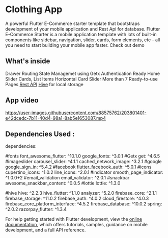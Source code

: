 # Clothing App

A powerful Flutter E-Commerce starter template that bootstraps development of your mobile application and Rest Api for database. Flutter E-Commerce Starter is a mobile application template with lots of built-in components like sidebar, navigation, slider, cards, form elements, etc - all you need to start building your mobile app faster. Check out demo

## What's inside

Drawer
Routing
State Managemet using Getx
Authentication Ready
Home Slider
Cards, List Items
Horizontal Card Slider
More than 7 Ready-to-use Pages
[Rest API](https://fakestoreapi.com/)
[Hive](https://docs.hivedb.dev/#/) for local storage

## App video

https://user-images.githubusercontent.com/88575762/203801401-e42dcedc-7b11-40d4-98a1-8ab5e1653087.mp4

## Dependencies Used : 

dependencies:


  #fonts
  font_awesome_flutter: ^10.1.0
  google_fonts: ^3.0.1
  #Getx
  get: ^4.6.5
  #imageslider
  carousel_slider: ^4.1.1
  cached_network_image: ^3.2.1
  #google
  google_sign_in: ^5.4.2
  #facebook
  flutter_facebook_auth: ^5.0.1
  #icons
  cupertino_icons: ^1.0.2
  line_icons: ^2.0.1
  #indicator
  smooth_page_indicator: ^1.0.0+2
  #email_validation
  email_validator: ^2.0.1
  #snackbar
  awesome_snackbar_content: ^0.0.5
  #lottie
  lottie: ^1.3.0

  #hive
  hive: ^2.2.3
  hive_flutter: ^1.1.0
  analyzer: ^5.2.0
  firebase_core: ^2.1.1
  firebase_storage: ^11.0.2
  firebase_auth: ^4.0.2
  cloud_firestore: ^4.0.3 
  firebase_core_platform_interface: ^4.5.2
  firebase_database: ^10.0.2
  spring: ^2.0.2
  razorpay_flutter: ^1.3.4

For help getting started with Flutter development, view the
[online documentation](https://docs.flutter.dev/), which offers tutorials,
samples, guidance on mobile development, and a full API reference.
